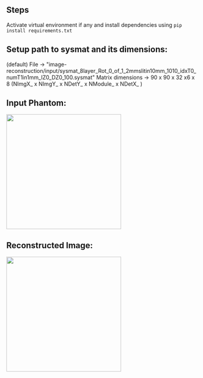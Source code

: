 
## Steps
Activate virtual environment if any and install dependencies using `pip install requirements.txt`

## Setup path to sysmat and its dimensions:
(default)
File -> "image-reconstruction/input/sysmat_8layer_Rot_0_of_1_2mmslitin10mm_1010_idxT0_numT1in1mm_IZ0_DZ0_100.sysmat"
Matrix dimensions -> 90 x 90 x 32 x6 x 8 (NImgX_ x NImgY_ x NDetY_ x NModule_ x NDetX_ )

## Input Phantom:<br>
<img src="./output/phantom-circle-img.png" style="height:300px;"/>

## Reconstructed Image:<br>
<img src="./output/output-reconstruction-circle.png"  style="height:300px;"/>
